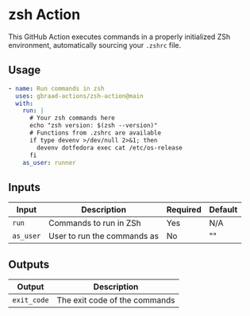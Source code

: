 zsh Action
==========


This GitHub Action executes commands in a properly initialized ZSh environment, automatically sourcing your `.zshrc` file.

## Usage

```yaml
- name: Run commands in zsh
  uses: gbraad-actions/zsh-action@main
  with:
    run: |
      # Your zsh commands here
      echo "zsh version: $(zsh --version)"
      # Functions from .zshrc are available
      if type devenv >/dev/null 2>&1; then
        devenv dotfedora exec cat /etc/os-release
      fi
    as_user: runner
```

## Inputs

| Input | Description | Required | Default |
|-------|-------------|----------|---------|
| `run` | Commands to run in ZSh | Yes | N/A |
| `as_user` | User to run the commands as | No | "" |

## Outputs

| Output | Description |
|--------|-------------|
| `exit_code` | The exit code of the commands |

